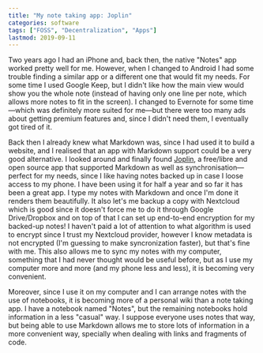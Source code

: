 ```yaml
---
title: "My note taking app: Joplin"
categories: software
tags: ["FOSS", "Decentralization", "Apps"]
lastmod: 2019-09-11
---
```

Two years ago I had an iPhone and, back then, the native "Notes" app worked pretty well for me. However, when I changed to Android I had some trouble finding a similar app or a different one that would fit my needs. For some time I used Google Keep, but I didn't like how the main view would show you the whole note (instead of having only one line per note, which allows more notes to fit in the screen). I changed to Evernote for some time—which was definitely more suited for me—but there were too many ads about getting premium features and, since I didn't need them, I eventually got tired of it.

Back then I already knew what Markdown was, since I had used it to build a website, and I realised that an app with Markdown support could be a very good alternative. I looked around and finally found [Joplin](https://joplinapp.org/), a free/libre and open source app that supported Markdown as well as synchronisation—perfect for my needs, since I like having notes backed up in case I loose access to my phone. I have been using it for half a year and so far it has been a great app. I type my notes with Markdown and once I'm done it renders them beautifully. It also let's me backup a copy with Nextcloud which is good since it doesn't force me to do it through Google Drive/Dropbox and on top of that I can set up end-to-end encryption for my backed-up notes! I haven't paid a lot of attention to what algorithm is used to encrypt since I trust my Nextcloud provider, however I know metadata is not encrypted (I'm guessing to make syncronization faster), but that's fine with me. This also allows me to sync my notes with my computer, something that I had never thought would be useful before, but as I use my computer more and more (and my phone less and less), it is becoming very convenient.

Moreover, since I use it on my computer and I can arrange notes with the use of notebooks, it is becoming more of a personal wiki than a note taking app. I have a notebook named "Notes", but the remaining notebooks hold information in a less "casual" way. I suppose everyone uses notes that way, but being able to use Markdown allows me to store lots of information in a more convenient way, specially when dealing with links and fragments of code.
